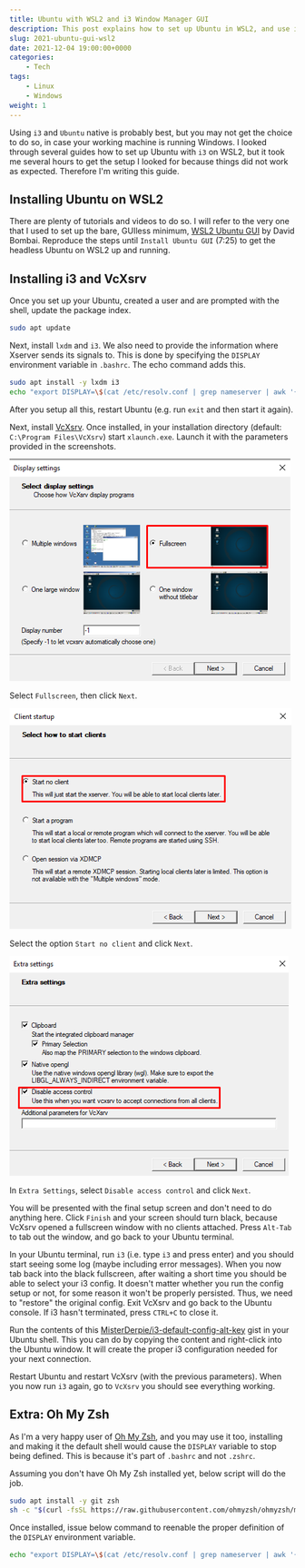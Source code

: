 ```yaml
---
title: Ubuntu with WSL2 and i3 Window Manager GUI
description: This post explains how to set up Ubuntu in WSL2, and use it in GUI mode with i3 as a Window Manager.
slug: 2021-ubuntu-gui-wsl2
date: 2021-12-04 19:00:00+0000
categories:
    - Tech
tags:
    - Linux
    - Windows
weight: 1
---
```


Using `i3` and `Ubuntu` native is probably best, but you may not get the choice to do so, in case your working machine is running Windows.
I looked through several guides how to set up Ubuntu with `i3` on WSL2, but it took me several hours to get the setup I looked for because things did not work as expected.
Therefore I'm writing this guide.

## Installing Ubuntu on WSL2

There are plenty of tutorials and videos to do so.
I will refer to the very one that I used to set up the bare, GUIless minimum,
[WSL2 Ubuntu GUI](https://www.youtube.com/watch?v=IL7Jd9rjgrM) by David Bombai.
Reproduce the steps until `Install Ubuntu GUI` (7:25) to get the headless Ubuntu on WSL2 up and running.

## Installing i3 and VcXsrv

Once you set up your Ubuntu, created a user and are prompted with the shell, update the package index.

```bash
sudo apt update
```

Next, install `lxdm` and `i3`.
We also need to provide the information where Xserver sends its signals to.
This is done by specifying the `DISPLAY` environment variable in `.bashrc`.
The echo command adds this.

```bash
sudo apt install -y lxdm i3
echo "export DISPLAY=\$(cat /etc/resolv.conf | grep nameserver | awk '{print \$2; exit;}'):0.0" >> ~/.bashrc
```

After you setup all this, restart Ubuntu (e.g. run `exit` and then start it again).

Next, install [VcXsrv](https://sourceforge.net/projects/vcxsrv/).
Once installed, in your installation directory (default: `C:\Program Files\VcXsrv`) start `xlaunch.exe`.
Launch it with the parameters provided in the screenshots.

![vcxsrv-fullscreen](vcxsrv-1.png)

Select `Fullscreen`, then click `Next`.

![vcxsrv-fullscreen](vcxsrv-2.png)

Select the option `Start no client` and click `Next`.

![vcxsrv-fullscreen](vcxsrv-3.png)

In `Extra Settings`, select `Disable access control` and click `Next`.

You will be presented with the final setup screen and don't need to do anything here.
Click `Finish` and your screen should turn black, because VcXsrv opened a fullscreen window with no clients attached.
Press `Alt-Tab` to tab out the window, and go back to your Ubuntu terminal.

In your Ubuntu terminal, run `i3` (i.e. type `i3` and press enter) and you should start seeing some log (maybe including error messages).
When you now tab back into the black fullscreen, after waiting a short time you should be able to select your i3 config.
It doesn't matter whether you run the config setup or not, for some reason it won't be properly persisted.
Thus, we need to "restore" the original config.
Exit VcXsrv and go back to the Ubuntu console.
If i3 hasn't terminated, press `CTRL+C` to close it.

Run the contents of this [MisterDerpie/i3-default-config-alt-key](https://gist.github.com/MisterDerpie/ddc2fa34ed76a65141a5913e0a2c9365) gist in your Ubuntu shell.
This you can do by copying the content and right-click into the Ubuntu window.
It will create the proper i3 configuration needed for your next connection.

Restart Ubuntu and restart VcXsrv (with the previous parameters).
When you now run `i3` again, go to `VcXsrv` you should see everything working.

## Extra: Oh My Zsh

As I'm a very happy user of [Oh My Zsh](https://github.com/ohmyzsh/ohmyzsh), and you may use it too, installing and making it the default shell would cause the `DISPLAY` variable to stop being defined.
This is because it's part of `.bashrc` and not `.zshrc`.

Assuming you don't have Oh My Zsh installed yet, below script will do the job.

```bash
sudo apt install -y git zsh
sh -c "$(curl -fsSL https://raw.githubusercontent.com/ohmyzsh/ohmyzsh/master/tools/install.sh)"
```

Once installed, issue below command to reenable the proper definition of the `DISPLAY` environment variable.

```bash
echo "export DISPLAY=\$(cat /etc/resolv.conf | grep nameserver | awk '{print $2; exit;}'):0.0" >> ~/.zshrc